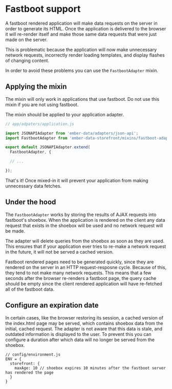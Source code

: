 # Fastboot support

A fastboot rendered application will make data requests on the server in order to generate its HTML. Once the application is delivered to the browser it will re-render itself and make those same data requests that were just made on the server.

This is problematic because the application will now make unnecessary network requests, incorrectly render loading templates, and display flashes of changing content.

In order to avoid these problems you can use the `FastbootAdapter` mixin.

## Applying the mixin

<aside>
  The mixin will only work in applications that use fastboot. Do not
  use this mixin if you are not using fastboot.
</aside>

The mixin should be applied to your application adapter.

```js
// app/adpaters/application.js

import JSONAPIAdapter from 'ember-data/adapters/json-api';
import FastbootAdapter from 'ember-data-storefront/mixins/fastboot-adapter';

export default JSONAPIAdapter.extend(
  FastbootAdapter, {

  // ...

});
```

That's it! Once mixed-in it will prevent your application from making unnecessary data fetches.

## Under the hood

The `FastbootAdapter` works by storing the results of AJAX requests into fastboot's shoebox. When the application is rendered on the client any data request that exists in the shoebox will be used and no network request will be made.

The adapter will delete queries from the shoebox as soon as they are used. This ensures that if your application ever tries to re-make a network request in the future, it will not be served a cached version.

Fastboot rendered pages need to be generated quickly, since they are rendered on the server in an HTTP request-resposne cycle. Because of this, they tend to not make many network requests. This means that a few seconds after the browser re-renders a fastboot page, the query cache should be empty since the client rendered application will have re-fetched all of the fastboot data.

## Configure an expiration date

In certain cases, like the browser restoring its session, a cached version of the index.html page may be served, which contains shoebox data from the initial, cached request. The adapter is not aware that this data is stale, and outdated information is displayed to the user. To prevent this you can configure a duration after which data will no longer be served from the shoebox.

```
// config/environment.js
ENV = {
  storefront: {
    maxAge: 10 // shoebox expires 10 minutes after the fastboot server has rendered the page
  }
}
```
